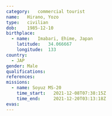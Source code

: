 ```yaml
---
category:	commercial tourist
name:	Hirano, Yozo
type:	civilian
dob:	1985-12-10
birthplace:
  - name:	Imabari, Ehime, Japan
    latitude:	34.066667
    longitude:	133
country:
  - JAP
gender:	Male
qualifications:
references:
missions:
  - name: Soyuz MS-20
    time_start:   2021-12-08T07:38:15Z
    time_end:     2021-12-20T03:13:18Z
evas:
---
```

